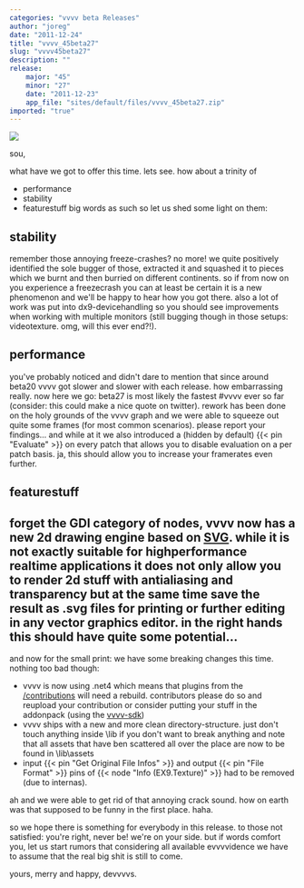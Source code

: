 ```yaml
---
categories: "vvvv beta Releases"
author: "joreg"
date: "2011-12-24"
title: "vvvv_45beta27"
slug: "vvvv45beta27"
description: ""
release: 
    major: "45"
    minor: "27"
    date: "2011-12-23"
    app_file: "sites/default/files/vvvv_45beta27.zip"
imported: "true"
---
```



![](svvvvg-Renderer_0.png)

sou, 

what have we got to offer this time. lets see. how about a trinity of 
* performance
* stability
* featurestuff
big words as such so let us shed some light on them:

## stability
remember those annoying freeze-crashes? no more! we quite positively identified the sole bugger of those, extracted it and squashed it to pieces which we burnt and then burried on different continents. so if from now on you experience a freezecrash you can at least be certain it is a new phenomenon and we'll be happy to hear how you got there. also a lot of work was put into dx9-devicehandling so you should see improvements when working with multiple monitors (still bugging though in those setups: videotexture. omg, will this ever end?!).

## performance
you've probably noticed and didn't dare to mention that since around beta20 vvvv got slower and slower with each release. how embarrassing really. now here we go: beta27 is most likely the fastest #vvvv ever so far (consider: this could make a nice quote on twitter). rework has been done on the holy grounds of the vvvv graph and we were able to squeeze out quite some frames (for most common scenarios). please report your findings... and while at it we also introduced a (hidden by default) {{< pin "Evaluate" >}} on every patch that allows you to disable evaluation on a per patch basis. ja, this should allow you to increase your framerates even further.

## featurestuff
forget the GDI category of nodes, vvvv now has a new 2d drawing engine based on [SVG](https://en.wikipedia.org/wiki/Scalable_Vector_Graphics). while it is not exactly suitable for highperformance realtime applications it does not only allow you to render 2d stuff with antialiasing and transparency but at the same time save the result as .svg files for printing or further editing in any vector graphics editor. in the right hands this should have quite some potential...
---
and now for the small print: we have some breaking changes this time. nothing too bad though:
* vvvv is now using .net4 which means that plugins from the [/contributions](https://vvvv.org/contributions) will need a rebuild. contributors please do so and reupload your contribution or consider putting your stuff in the addonpack (using the [vvvv-sdk](https://betadocs.vvvv.org/devvvveloping/vvvv-sdk.html))
* vvvv ships with a new and more clean directory-structure. just don't touch anything inside \lib if you don't want to break anything and note that all assets that have ben scattered all over the place are now to be found in \lib\assets
* input {{< pin "Get Original File Infos" >}} and output {{< pin "File Format" >}} pins of {{< node "Info (EX9.Texture)" >}} had to be removed (due to internas).

ah and we were able to get rid of that annoying crack sound. how on earth was that supposed to be funny in the first place. haha. 

so we hope there is something for everybody in this release. to those not satisfied: you're right, never be! we're on your side. but if words comfort you, let us start rumors that considering all available evvvvidence we have to assume that the real big shit is still to come. 

yours,
merry and happy,
devvvvs.
